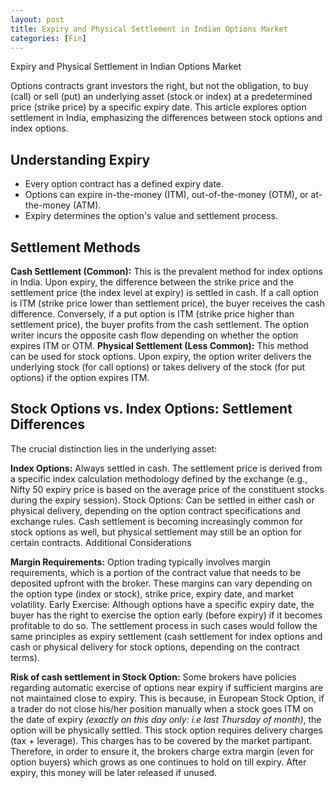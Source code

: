 ```yaml
---
layout: post
title: Expiry and Physical Settlement in Indian Options Market
categories: [Fin]
---
```


Expiry and Physical Settlement in Indian Options Market

Options contracts grant investors the right, but not the obligation, to buy (call) or sell (put) an underlying asset (stock or index) at a predetermined price (strike price) by a specific expiry date. This article explores option settlement in India, emphasizing the differences between stock options and index options.


## Understanding Expiry

- Every option contract has a defined expiry date.
- Options can expire in-the-money (ITM), out-of-the-money (OTM), or at-the-money (ATM).
- Expiry determines the option's value and settlement process.

## Settlement Methods

**Cash Settlement (Common):** This is the prevalent method for index options in India. Upon expiry, the difference between the strike price and the settlement price (the index level at expiry) is settled in cash.
If a call option is ITM (strike price lower than settlement price), the buyer receives the cash difference.
Conversely, if a put option is ITM (strike price higher than settlement price), the buyer profits from the cash settlement.
The option writer incurs the opposite cash flow depending on whether the option expires ITM or OTM.
**Physical Settlement (Less Common):** This method can be used for stock options. Upon expiry, the option writer delivers the underlying stock (for call options) or takes delivery of the stock (for put options) if the option expires ITM.


## Stock Options vs. Index Options: Settlement Differences

The crucial distinction lies in the underlying asset:

**Index Options:** Always settled in cash. The settlement price is derived from a specific index calculation methodology defined by the exchange (e.g., Nifty 50 expiry price is based on the average price of the constituent stocks during the expiry session).
Stock Options: Can be settled in either cash or physical delivery, depending on the option contract specifications and exchange rules. Cash settlement is becoming increasingly common for stock options as well, but physical settlement may still be an option for certain contracts.
Additional Considerations

**Margin Requirements:** Option trading typically involves margin requirements, which is a portion of the contract value that needs to be deposited upfront with the broker. These margins can vary depending on the option type (index or stock), strike price, expiry date, and market volatility.
Early Exercise: Although options have a specific expiry date, the buyer has the right to exercise the option early (before expiry) if it becomes profitable to do so. The settlement process in such cases would follow the same principles as expiry settlement (cash settlement for index options and cash or physical delivery for stock options, depending on the contract terms).

**Risk of cash settlement in Stock Option:** Some brokers have policies regarding automatic exercise of options near expiry if sufficient margins are not maintained close to expiry. This is because, in European Stock Option, if a trader do not close his/her position manually when a stock goes ITM on the date of expiry *(exactly on this day only: i.e last Thursday of month)*,  the option will be physically settled. This stock option requires delivery charges (tax + leverage). This charges has to be covered by the market partipant. Therefore, in order to ensure it, the brokers charge extra margin (even for option buyers) which grows as one continues to hold on till expiry. After expiry, this money will be later released if unused.